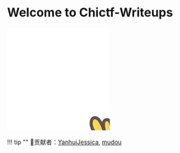 # Welcome to Chictf-Writeups


![Chicken bubble](img/welcome.gif)

!!! tip ""
    🙏贡献者：[YanhuiJessica](https://github.com/YanhuiJessica), [mudou](https://github.com/Calistamu)